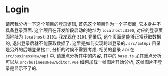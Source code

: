 # Login

请帮我分析一下这个项目的登录逻辑, 首先这个项目作为一个子页面, 它本身并不具备登录页面. 这个项目在开发阶段启动的地址为 `localhost:3300`, 对应的登录页面地址为 `localhost:3101`. 我发现在 `3101` 登录后, 这个页面是能够正常获取数据的, 退出登录后就不能获取数据了. 这里是如何实现跨越登录的. `src/lmtApi` 目录是另外的后端登录接口, 分析的时候不需要考虑. 相关的登录 api 在 `src/businessNew/api` 中, 请重点分析其中的内容, 其中的 `base.ts` 尤其重点分析. 可以从 `src/businessNew/Editor.vue` 如何加载一帧图片开始分析, 这帧图片不登录是显示不了的.
